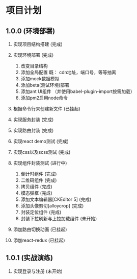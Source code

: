 # 项目计划

## 1.0.0 (环境部署)

1. 实现项目结构搭建   (完成)

1. 实现环境部署       (完成) 

   1. 改变目录结构
   1. 添加全局配置     既： cdn地址，端口号，等等抽离
   1. 添加mock数据模拟
   1. 添加beta(测试环境)部署
   1. 添加ant UI组件 （并使用babel-plugin-import按需加载）
   1. 添加pm2启用node命令
   
1. 根据命令行来创建新文件  (已挂起)

1. 实现服务封装          (完成)

1. 实现路由封装          (完成)

1. 实现react demo测试    (完成)

1. 实现css以及scss测试   (完成)

1. 实现组件封装测试      (进行中)

   1. 倒计时组件                 (完成)
   1. 二维码组件                 (完成)
   1. 拷贝组件                   (完成)
   1. 模态弹框                   (完成)
   1. 添加文本编辑器[CKEditor 5]  (完成)
   1. 添加头像剪切[alloycrop]     (完成)
   1. 封装定位组件                (完成)
   1. 封装下拉刷新与上拉加载组件   (未开始)

1. 添加路由切换动画               (已挂起)
1. 添加react-redux               (已挂起)

## 1.0.1 (实战演练)

1. 实现登录与注册         (未开始)